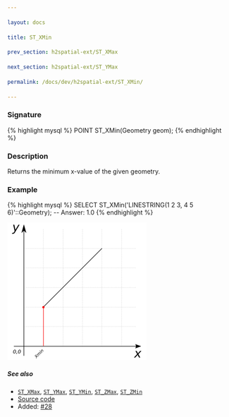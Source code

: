 ```yaml
---

layout: docs

title: ST_XMin

prev_section: h2spatial-ext/ST_XMax

next_section: h2spatial-ext/ST_YMax

permalink: /docs/dev/h2spatial-ext/ST_XMin/

---
```


### Signature

{% highlight mysql %}
POINT ST_XMin(Geometry geom);
{% endhighlight %}

### Description

Returns the minimum x-value of the given geometry.

### Example

{% highlight mysql %}
SELECT ST_XMin('LINESTRING(1 2 3, 4 5 6)'::Geometry);
-- Answer:    1.0
{% endhighlight %}

![warning](../images/illustations/properties/ST_XMin.png)

##### See also

* [`ST_XMax`](../ST_XMax), [`ST_YMax`](../ST_YMax), [`ST_YMin`](../ST_YMin), [`ST_ZMax`](../ST_ZMax), [`ST_ZMin`](../ST_ZMin)
* [Source code](https://github.com/irstv/H2GIS/blob/master/h2spatial-ext/src/main/java/org/h2gis/h2spatialext/function/spatial/properties/ST_XMin.java)
* Added: [#28](https://github.com/irstv/H2GIS/pull/28)
